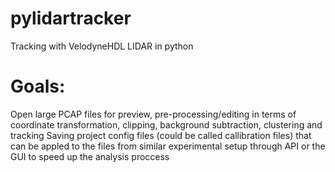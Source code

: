 # pylidartracker
Tracking with VelodyneHDL LIDAR in python

# Goals:
Open large PCAP files for preview, pre-processing/editing in terms of coordinate transformation, clipping, background subtraction, clustering and tracking
Saving project config files (could be called callibration files) that can be appled to the files from similar experimental setup through API or the GUI to speed up the analysis proccess
